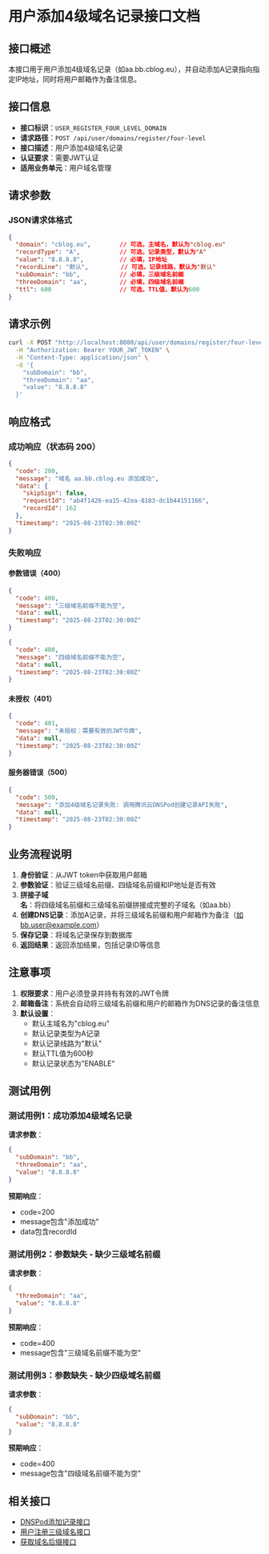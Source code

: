 # 用户添加4级域名记录接口文档

## 接口概述

本接口用于用户添加4级域名记录（如aa.bb.cblog.eu），并自动添加A记录指向指定IP地址，同时将用户邮箱作为备注信息。

## 接口信息

- **接口标识**：`USER_REGISTER_FOUR_LEVEL_DOMAIN`
- **请求路径**：`POST /api/user/domains/register/four-level`
- **接口描述**：用户添加4级域名记录
- **认证要求**：需要JWT认证
- **适用业务单元**：用户域名管理

## 请求参数

### JSON请求体格式

```json
{
  "domain": "cblog.eu",        // 可选，主域名，默认为"cblog.eu"
  "recordType": "A",           // 可选，记录类型，默认为"A"
  "value": "8.8.8.8",          // 必填，IP地址
  "recordLine": "默认",         // 可选，记录线路，默认为"默认"
  "subDomain": "bb",           // 必填，三级域名前缀
  "threeDomain": "aa",         // 必填，四级域名前缀
  "ttl": 600                   // 可选，TTL值，默认为600
}
```

## 请求示例

```bash
curl -X POST "http://localhost:8080/api/user/domains/register/four-level" \
  -H "Authorization: Bearer YOUR_JWT_TOKEN" \
  -H "Content-Type: application/json" \
  -d '{
    "subDomain": "bb",
    "threeDomain": "aa",
    "value": "8.8.8.8"
  }'
```

## 响应格式

### 成功响应（状态码 200）

```json
{
  "code": 200,
  "message": "域名 aa.bb.cblog.eu 添加成功",
  "data": {
    "skipSign": false,
    "requestId": "ab4f1426-ea15-42ea-8183-dc1b44151166",
    "recordId": 162
  },
  "timestamp": "2025-08-23T02:30:00Z"
}
```

### 失败响应

#### 参数错误（400）

```json
{
  "code": 400,
  "message": "三级域名前缀不能为空",
  "data": null,
  "timestamp": "2025-08-23T02:30:00Z"
}
```

```json
{
  "code": 400,
  "message": "四级域名前缀不能为空",
  "data": null,
  "timestamp": "2025-08-23T02:30:00Z"
}
```

#### 未授权（401）

```json
{
  "code": 401,
  "message": "未授权：需要有效的JWT令牌",
  "data": null,
  "timestamp": "2025-08-23T02:30:00Z"
}
```

#### 服务器错误（500）

```json
{
  "code": 500,
  "message": "添加4级域名记录失败: 调用腾讯云DNSPod创建记录API失败",
  "data": null,
  "timestamp": "2025-08-23T02:30:00Z"
}
```

## 业务流程说明

1. **身份验证**：从JWT token中获取用户邮箱
2. **参数验证**：验证三级域名前缀、四级域名前缀和IP地址是否有效
3. **拼接子域名**：将四级域名前缀和三级域名前缀拼接成完整的子域名（如aa.bb）
4. **创建DNS记录**：添加A记录，并将三级域名前缀和用户邮箱作为备注（如bb.user@example.com）
5. **保存记录**：将域名记录保存到数据库
6. **返回结果**：返回添加结果，包括记录ID等信息

## 注意事项

1. **权限要求**：用户必须登录并持有有效的JWT令牌
2. **邮箱备注**：系统会自动将三级域名前缀和用户的邮箱作为DNS记录的备注信息
3. **默认设置**：
   - 默认主域名为"cblog.eu"
   - 默认记录类型为A记录
   - 默认记录线路为"默认"
   - 默认TTL值为600秒
   - 默认记录状态为"ENABLE"

## 测试用例

### 测试用例1：成功添加4级域名记录

**请求参数**：
```json
{
  "subDomain": "bb",
  "threeDomain": "aa",
  "value": "8.8.8.8"
}
```

**预期响应**：
- code=200
- message包含"添加成功"
- data包含recordId

### 测试用例2：参数缺失 - 缺少三级域名前缀

**请求参数**：
```json
{
  "threeDomain": "aa",
  "value": "8.8.8.8"
}
```

**预期响应**：
- code=400
- message包含"三级域名前缀不能为空"

### 测试用例3：参数缺失 - 缺少四级域名前缀

**请求参数**：
```json
{
  "subDomain": "bb",
  "value": "8.8.8.8"
}
```

**预期响应**：
- code=400
- message包含"四级域名前缀不能为空"

## 相关接口

- [DNSPod添加记录接口](/api接口文档/DNSPod添加记录接口.md)
- [用户注册三级域名接口](/api接口文档/用户注册三级域名接口.md)
- [获取域名后缀接口](/api接口文档/域名后缀接口文档.md)